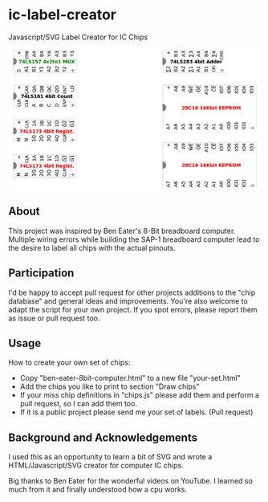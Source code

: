 # ic-label-creator
Javascript/SVG Label Creator for IC Chips

<img src="/assets/readme-example-labels.png" />



## About

This project was inspired by Ben Eater's 8-Bit breadboard computer. Multiple wiring errors while building the SAP-1 breadboard computer lead to the desire to label all chips with the actual pinouts.

## Participation

I'd be happy to accept pull request for other projects  additions to the "chip database" and general ideas and improvements.
You're also welcome to adapt the script for your own project. If you spot errors, please report them as issue or pull request too.

## Usage

How to create your own set of chips:

- Copy "ben-eater-8bit-computer.html" to a new file "your-set.html"
- Add the chips you like to print to section "Draw chips"
- If your miss chip definitions in "chips.js" please add them and perform a pull request, so I can add them too.
- If it is a public project please send me your set of labels. (Pull request)

## Background and Acknowledgements

I used this as an opportunity to learn a bit of SVG and wrote a HTML/Javascript/SVG creator for computer IC chips.

Big thanks to Ben Eater for the wonderful videos on YouTube. I learned so much from it and finally understood how a cpu works.

